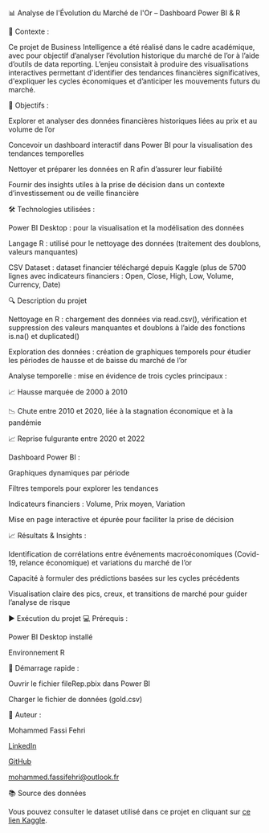 📊 Analyse de l'Évolution du Marché de l'Or – Dashboard Power BI & R

📌 Contexte : 

Ce projet de Business Intelligence a été réalisé dans le cadre académique, avec pour objectif d’analyser l’évolution historique du marché de l’or à l’aide d’outils de data reporting. L’enjeu consistait à produire des visualisations interactives permettant d'identifier des tendances financières significatives, d'expliquer les cycles économiques et d’anticiper les mouvements futurs du marché.

🎯 Objectifs : 

Explorer et analyser des données financières historiques liées au prix et au volume de l’or

Concevoir un dashboard interactif dans Power BI pour la visualisation des tendances temporelles

Nettoyer et préparer les données en R afin d’assurer leur fiabilité

Fournir des insights utiles à la prise de décision dans un contexte d’investissement ou de veille financière

🛠️ Technologies utilisées : 

Power BI Desktop : pour la visualisation et la modélisation des données

Langage R : utilisé pour le nettoyage des données (traitement des doublons, valeurs manquantes)

CSV Dataset : dataset financier téléchargé depuis Kaggle (plus de 5700 lignes avec indicateurs financiers : Open, Close, High, Low, Volume, Currency, Date)

🔍 Description du projet

Nettoyage en R : chargement des données via read.csv(), vérification et suppression des valeurs manquantes et doublons à l’aide des fonctions is.na() et duplicated()

Exploration des données : création de graphiques temporels pour étudier les périodes de hausse et de baisse du marché de l’or

Analyse temporelle : mise en évidence de trois cycles principaux :

📈 Hausse marquée de 2000 à 2010

📉 Chute entre 2010 et 2020, liée à la stagnation économique et à la pandémie

📈 Reprise fulgurante entre 2020 et 2022

Dashboard Power BI :

Graphiques dynamiques par période

Filtres temporels pour explorer les tendances

Indicateurs financiers : Volume, Prix moyen, Variation

Mise en page interactive et épurée pour faciliter la prise de décision

📈 Résultats & Insights :

Identification de corrélations entre événements macroéconomiques (Covid-19, relance économique) et variations du marché de l’or

Capacité à formuler des prédictions basées sur les cycles précédents

Visualisation claire des pics, creux, et transitions de marché pour guider l’analyse de risque

▶️ Exécution du projet
💻 Prérequis :

Power BI Desktop installé

Environnement R

📁 Démarrage rapide :

Ouvrir le fichier fileRep.pbix dans Power BI

Charger le fichier de données (gold.csv)

👤 Auteur :

Mohammed Fassi Fehri

[LinkedIn](https://www.linkedin.com/in/mohammed-fassi-fehri)

[GitHub](https://github.com/medfassi20)

mohammed.fassifehri@outlook.fr

📚 Source des données

Vous pouvez consulter le dataset utilisé dans ce projet en cliquant sur [ce lien Kaggle](https://www.kaggle.com/datasets/faisaljanjua0555/daily-gold-price-historical-dataset).
